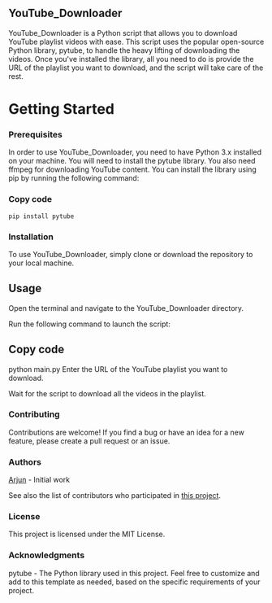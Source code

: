 ## YouTube_Downloader
YouTube_Downloader is a Python script that allows you to download YouTube playlist videos with ease. This script uses the popular open-source Python library, pytube, to handle the heavy lifting of downloading the videos. Once you've installed the library, all you need to do is provide the URL of the playlist you want to download, and the script will take care of the rest.

# Getting Started
### Prerequisites
In order to use YouTube_Downloader, you need to have Python 3.x installed on your machine. You will need to install the pytube library. You also need ffmpeg for downloading YouTube content. You can install the library using pip by running the following command:

### Copy code
 `pip install pytube`
### Installation
To use YouTube_Downloader, simply clone or download the repository to your local machine.

## Usage
Open the terminal and navigate to the YouTube_Downloader directory.

Run the following command to launch the script:

## Copy code
python main.py
Enter the URL of the YouTube playlist you want to download.

Wait for the script to download all the videos in the playlist.

### Contributing
Contributions are welcome! If you find a bug or have an idea for a new feature, please create a pull request or an issue.

### Authors
[Arjun](https://github.com/Arjun-Parzival101/) - Initial work

See also the list of contributors who participated in [this project](https://github.com/Arjun-Parzival101/YouTube_Downloader).

### License
This project is licensed under the MIT License.

### Acknowledgments
pytube - The Python library used in this project.
Feel free to customize and add to this template as needed, based on the specific requirements of your project.